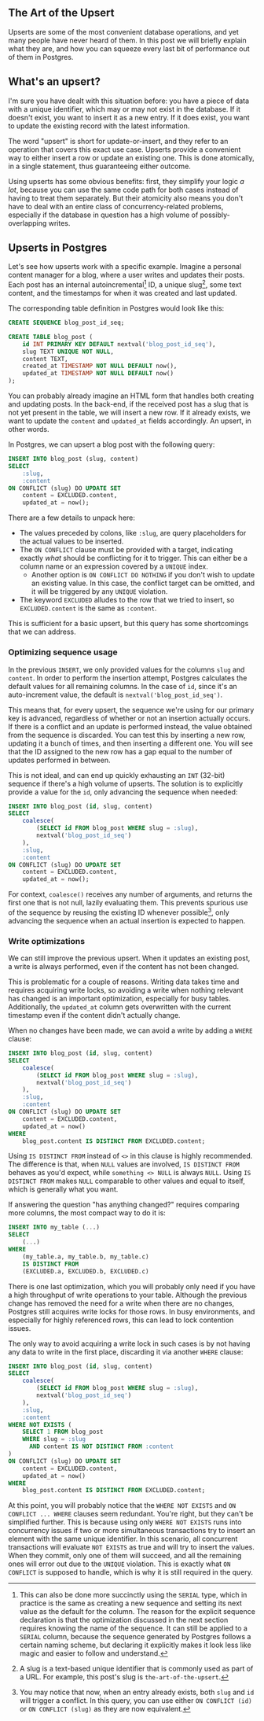 The Art of the Upsert
---

Upserts are some of the most convenient database operations, and yet many people have never heard of them. In this post we will briefly explain what they are, and how you can squeeze every last bit of performance out of them in Postgres.

## What's an upsert?

I'm sure you have dealt with this situation before: you have a piece of data with a unique identifier, which may or may not exist in the database. If it doesn't exist, you want to insert it as a new entry. If it does exist, you want to update the existing record with the latest information.

The word "upsert" is short for update-or-insert, and they refer to an operation that covers this exact use case. Upserts provide a convenient way to either insert a row or update an existing one. This is done atomically, in a single statement, thus guaranteeing either outcome.

Using upserts has some obvious benefits: first, they simplify your logic *a lot*, because you can use the same code path for both cases instead of having to treat them separately. But their atomicity also means you don't have to deal with an entire class of concurrency-related problems, especially if the database in question has a high volume of possibly-overlapping writes.

## Upserts in Postgres

Let's see how upserts work with a specific example. Imagine a personal content manager for a blog, where a user writes and updates their posts. Each post has an internal autoincremental[^1] ID, a unique <span>slug[^2]</span>, some text content, and the timestamps for when it was created and last updated.

The corresponding table definition in Postgres would look like this:

```sql
CREATE SEQUENCE blog_post_id_seq;

CREATE TABLE blog_post (
    id INT PRIMARY KEY DEFAULT nextval('blog_post_id_seq'),
    slug TEXT UNIQUE NOT NULL,
    content TEXT,
    created_at TIMESTAMP NOT NULL DEFAULT now(),
    updated_at TIMESTAMP NOT NULL DEFAULT now()
);
```

You can probably already imagine an HTML form that handles both creating and updating posts. In the back-end, if the received post has a slug that is not yet present in the table, we will insert a new row. If it already exists, we want to update the `content` and `updated_at` fields accordingly. An upsert, in other words.

In Postgres, we can upsert a blog post with the following query:

```sql
INSERT INTO blog_post (slug, content)
SELECT
    :slug,
    :content
ON CONFLICT (slug) DO UPDATE SET
    content = EXCLUDED.content,
    updated_at = now();
```

There are a few details to unpack here:

- The values preceded by colons, like `:slug`, are query placeholders for the actual values to be inserted.
- The `ON CONFLICT` clause must be provided with a target, indicating exactly *what* should be conflicting for it to trigger. This can either be a column name or an expression covered by a `UNIQUE` index.
    - Another option is `ON CONFLICT DO NOTHING` if you don't wish to update an existing value. In this case, the conflict target can be omitted, and it will be triggered by any `UNIQUE` violation.
- The keyword `EXCLUDED` alludes to the row that we tried to insert, so `EXCLUDED.content` is the same as `:content`.

This is sufficient for a basic upsert, but this query has some shortcomings that we can address.

### Optimizing sequence usage

In the previous `INSERT`, we only provided values for the columns `slug` and `content`. In order to perform the insertion attempt, Postgres calculates the default values for all remaining columns. In the case of `id`, since it's an auto-increment value, the default is `nextval('blog_post_id_seq')`.

This means that, for every upsert, the sequence we're using for our primary key is advanced, regardless of whether or not an insertion actually occurs. If there is a conflict and an update is performed instead, the value obtained from the sequence is discarded. You can test this by inserting a new row, updating it a bunch of times, and then inserting a different one. You will see that the ID assigned to the new row has a gap equal to the number of updates performed in between.

This is not ideal, and can end up quickly exhausting an `INT` (32-bit) sequence if there's a high volume of upserts. The solution is to explicitly provide a value for the `id`, only advancing the sequence when needed:

```sql
INSERT INTO blog_post (id, slug, content)
SELECT
    coalesce(
        (SELECT id FROM blog_post WHERE slug = :slug),
        nextval('blog_post_id_seq')
    ),
    :slug,
    :content
ON CONFLICT (slug) DO UPDATE SET
    content = EXCLUDED.content,
    updated_at = now();
```

For context, `coalesce()` receives any number of arguments, and returns the first one that is not null, lazily evaluating them. This prevents spurious use of the sequence by reusing the existing ID whenever possible[^3], only advancing the sequence when an actual insertion is expected to happen.

### Write optimizations

We can still improve the previous upsert. When it updates an existing post, a write is always performed, even if the content has not been changed.

This is problematic for a couple of reasons. Writing data takes time and requires acquiring write locks, so avoiding a write when nothing relevant has changed is an important optimization, especially for busy tables. Additionally, the `updated_at` column gets overwritten with the current timestamp even if the content didn't actually change.

When no changes have been made, we can avoid a write by adding a `WHERE` clause:

```sql
INSERT INTO blog_post (id, slug, content)
SELECT
    coalesce(
        (SELECT id FROM blog_post WHERE slug = :slug),
        nextval('blog_post_id_seq')
    ),
    :slug,
    :content
ON CONFLICT (slug) DO UPDATE SET
    content = EXCLUDED.content,
    updated_at = now()
WHERE
    blog_post.content IS DISTINCT FROM EXCLUDED.content;
```

Using `IS DISTINCT FROM` instead of `<>` in this clause is highly recommended. The difference is that, when `NULL` values are involved, `IS DISTINCT FROM` behaves as you'd expect, while `something <> NULL` is always `NULL`. Using `IS DISTINCT FROM` makes `NULL` comparable to other values and equal to itself, which is generally what you want.

If answering the question "has anything changed?" requires comparing more columns, the most compact way to do it is:

```sql
INSERT INTO my_table (...)
SELECT
    (...)
WHERE
    (my_table.a, my_table.b, my_table.c)
    IS DISTINCT FROM
    (EXCLUDED.a, EXCLUDED.b, EXCLUDED.c)
```

There is one last optimization, which you will probably only need if you have a high throughput of write operations to your table. Although the previous change has removed the need for a write when there are no changes, Postgres still acquires write locks for those rows. In busy environments, and especially for highly referenced rows, this can lead to lock contention issues.

The only way to avoid acquiring a write lock in such cases is by not having any data to write in the first place, discarding it via another `WHERE` clause:

```sql
INSERT INTO blog_post (id, slug, content)
SELECT
    coalesce(
        (SELECT id FROM blog_post WHERE slug = :slug),
        nextval('blog_post_id_seq')
    ),
    :slug,
    :content
WHERE NOT EXISTS (
    SELECT 1 FROM blog_post
    WHERE slug = :slug
      AND content IS NOT DISTINCT FROM :content
)
ON CONFLICT (slug) DO UPDATE SET
    content = EXCLUDED.content,
    updated_at = now()
WHERE
    blog_post.content IS DISTINCT FROM EXCLUDED.content;
```

At this point, you will probably notice that the `WHERE NOT EXISTS` and `ON CONFLICT ... WHERE` clauses seem redundant. You're right, but they can't be simplified further. This is because using only `WHERE NOT EXISTS` runs into concurrency issues if two or more simultaneous transactions try to insert an element with the same unique identifier. In this scenario, all concurrent transactions will evaluate `NOT EXISTS` as true and will try to insert the values. When they commit, only one of them will succeed, and all the remaining ones will error out due to the `UNIQUE` violation. This is exactly what `ON CONFLICT` is supposed to handle, which is why it is still required in the query.

[^1]: This can also be done more succinctly using the `SERIAL` type, which in practice is the same as creating a new sequence and setting its next value as the default for the column. The reason for the explicit sequence declaration is that the optimization discussed in the next section requires knowing the name of the sequence. It can still be applied to a `SERIAL` column, because the sequence generated by Postgres follows a certain naming scheme, but declaring it explicitly makes it look less like magic and easier to follow and understand.

[^2]: A slug is a text-based unique identifier that is commonly used as part of a URL. For example, this post's slug is `the-art-of-the-upsert`.

[^3]: You may notice that now, when an entry already exists, both `slug` and `id` will trigger a conflict. In this query, you can use either `ON CONFLICT (id)` or `ON CONFLICT (slug)` as they are now equivalent.
